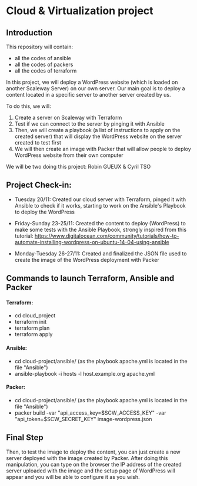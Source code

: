 # Cloud & Virtualization project

## Introduction

This repository will contain:
 - all the codes of ansible
 - all the codes of packers
 - all the codes of terraform
 
In this project, we will deploy a WordPress website (which is loaded on another Scaleway Server) on our own server.
Our main goal is to deploy a content located in a specific server to another server created by us.

To do this, we will:
  1. Create a server on Scaleway with Terraform
  2. Test if we can connect to the server by pinging it with Ansible
  3. Then, we will create a playbook (a list of instructions to apply on the created server) that will display the WordPress website on the server created to test first
  4. We will then create an image with Packer that will allow people to deploy WordPress website from their own computer
  
 We will be two doing this project: Robin GUEUX & Cyril TSO

## Project Check-in:

- Tuesday 20/11: Created our cloud server with Terraform, pinged it with Ansible to check if it works, starting to work on the Ansible's Playbook to deploy the WordPress

- Friday-Sunday 23-25/11: Created the content to deploy (WordPress) to make some tests with the Ansible Playbook, strongly inspired from this tutorial: https://www.digitalocean.com/community/tutorials/how-to-automate-installing-wordpress-on-ubuntu-14-04-using-ansible

- Monday-Tuesday 26-27/11: Created and finalized the JSON file used to create the image of the WordPress deployment with Packer

## Commands to launch Terraform, Ansible and Packer

#### Terraform:

- cd cloud_project
- terraform init
- terraform plan
- terraform apply

#### Ansible:

- cd cloud-project/ansible/ (as the playbook apache.yml is located in the file "Ansible")
- ansible-playbook -i hosts -l host.example.org apache.yml

#### Packer:

- cd cloud-project/ansible/ (as the playbook apache.yml is located in the file "Ansible")
- packer build -var "api_access_key=$SCW_ACCESS_KEY" -var "api_token=$SCW_SECRET_KEY" image-wordpress.json

## Final Step

Then, to test the image to deploy the content, you can just create a new server deployed with the image created by Packer.
After doing this manipulation, you can type on the browser the IP address of the created server uploaded with the image and the setup page of WordPress will appear and you will be able to configure it as you wish.
